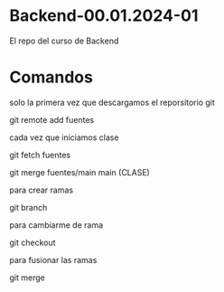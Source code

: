 # Backend-00.01.2024-01
El repo del curso de Backend


# Comandos

solo la primera vez que descargamos el reporsitorio git

git remote add fuentes 

cada vez que iniciamos clase

git fetch fuentes

git merge fuentes/main main (CLASE)


para crear ramas

git branch <nombre de la rama>

para  cambiarme de rama

git checkout <nombre de la rama>

para fusionar las ramas

git merge <nombre de la rama origen> <nombre de la rama destino>